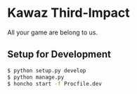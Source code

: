 # Kawaz Third-Impact

All your game are belong to us.

## Setup for Development

```sh
$ python setup.py develop
$ python manage.py 
$ honcho start -f Procfile.dev
```
